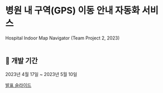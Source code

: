 # 병원 내 구역(GPS) 이동 안내 자동화 서비스
Hospital Indoor Map Navigator (Team Project 2, 2023) <br><br>

## 📆 개발 기간
2023년 4월 17일 ~ 2023년 5월 10일

[발표 슬라이드](https://www.canva.com/design/DAFjJmHmyu4/qRjdVD_4INvdg10CBc_WMQ/view?utm_content=DAFjJmHmyu4&utm_campaign=designshare&utm_medium=link&utm_source=publishsharelink)<br><br>
